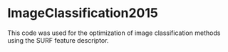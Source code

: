 # ImageClassification2015
This code was used for the optimization of image classification methods using the SURF feature descriptor.  
